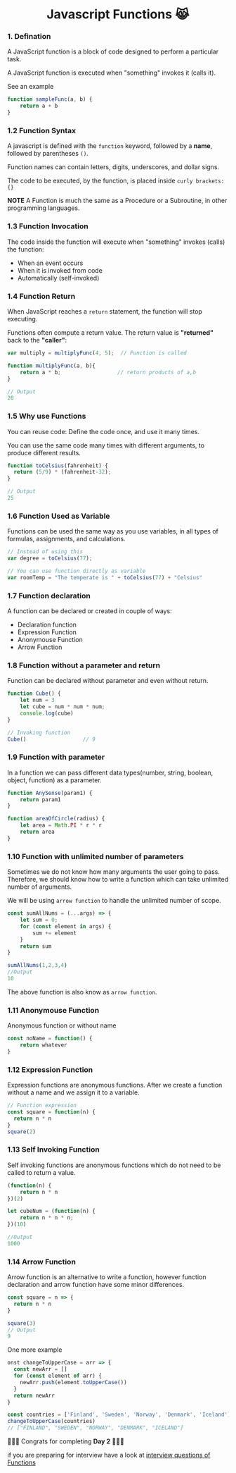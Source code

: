 <div align="center">
  <h1> Javascript Functions 😹️ </h1>
 </div>

### 1. Defination

A JavaScript function is a block of code designed to perform a particular task.

A JavaScript function is executed when "something" invokes it (calls it).

See an example

```js
function sampleFunc(a, b) {
    return a + b
}
```

### 1.2 Function Syntax

A javascript is defined with the `function` keyword, followed by a **name**, followed by parentheses `()`.

Function names can contain letters, digits, underscores, and dollar signs.

The code to be executed, by the function, is placed inside `curly brackets: {}`

**NOTE**
A Function is much the same as a Procedure or a Subroutine, in other programming languages.

### 1.3 Function Invocation

The code inside the function will execute when "something" invokes (calls) the function:

- When an event occurs
- When it is invoked from code
- Automatically (self-invoked)


### 1.4 Function Return

When JavaScript reaches a `return` statement, the function will stop executing.

Functions often compute a return value. The return value is **"returned"** back to the **"caller"**:

```js
var multiply = multiplyFunc(4, 5);  // Function is called

function multiplyFunc(a, b){
    return a * b;                  // return products of a,b
}

// Output
20
```

### 1.5 Why use Functions

You can reuse code: Define the code once, and use it many times.

You can use the same code many times with different arguments, to produce different results.

```js
function toCelsius(fahrenheit) {
  return (5/9) * (fahrenheit-32);
}

// Output
25
```

### 1.6 Function Used as Variable

Functions can be used the same way as you use variables, in all types of formulas, assignments, and calculations.


```js
// Instead of using this
var degree = toCelsius(77);

// You can use function directly as variable
var roomTemp = "The temperate is " + toCelsius(77) + "Celsius"
```

### 1.7 Function declaration

A function can be declared or created in couple of ways:

- Declaration function
- Expression Function
- Anonymouse Function
- Arrow Function

### 1.8 Function without a parameter and return

Function can be declared without parameter and even without return.

```js
function Cube() {
    let num = 3
    let cube = num * num * num;
    console.log(cube)
}

// Invoking function
Cube()                  // 9
```

### 1.9 Function with parameter

In a function we can pass different data types(number, string, boolean, object, function) as a parameter.

```js
function AnySense(param1) {
    return param1
}

function areaOfCircle(radius) {
    let area = Math.PI * r * r
    return area
}
```

### 1.10 Function with unlimited number of parameters

Sometimes we do not know how many arguments the user going to pass. Therefore, we should know how to write a function which can take unlimited number of arguments.

We will be using `arrow function` to handle the unlimited number of scope.

```js
const sumAllNums = (...args) => {
    let sum = 0;
    for (const element in args) {
        sum += element
    }
    return sum
}

sumAllNums(1,2,3,4)
//Output
10
```
The above function is also know as `arrow function`.

### 1.11 Anonymouse Function

Anonymous function or without name

```js
const noName = function() {
    return whatever
}
```

### 1.12 Expression Function

Expression functions are anonymous functions. After we create a function without a name and we assign it to a variable.

```js
// Function expression
const square = function(n) {
  return n * n
}
square(2)
```

### 1.13 Self Invoking Function

Self invoking functions are anonymous functions which do not need to be called to return a value.

```js
(function(n) {
    return n * n
})(2)

let cubeNum = (function(n) {
    return n * n * n;
})(10)

//Output
1000
```

### 1.14 Arrow Function

Arrow function is an alternative to write a function, however function declaration and arrow function have some minor differences.

```js
const square = n => {
  return n * n
}

square(3)
// Output
9
```

One more example

```js
onst changeToUpperCase = arr => {
  const newArr = []
  for (const element of arr) {
    newArr.push(element.toUpperCase())
  }
  return newArr
}

const countries = ['Finland', 'Sweden', 'Norway', 'Denmark', 'Iceland']
changeToUpperCase(countries)
// ["FINLAND", "SWEDEN", "NORWAY", "DENMARK", "ICELAND"]

```


🍻🎉💊 Congrats for completing **Day 2** 🍻🎉💊

if you are preparing for interview have a look at [interview questions of Functions](./InterviewQuestion.md) 
